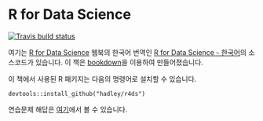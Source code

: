 # R for Data Science
[![Travis build status](https://travis-ci.org/hadley/r4ds.svg?branch=master)](https://travis-ci.org/hadley/r4ds)

여기는 [R for Data Science](http://r4ds.had.co.nz) 웹북의 한국어 번역인 [R for Data Science - 한국어](http://sulgik.github.io/r4ds)의 소스코드가 있습니다.
이 책은 [bookdown](https://github.com/rstudio/bookdown)을 이용하여 만들어졌습니다.

이 책에서 사용된 R 패키지는 다음의 명령어로 설치할 수 있습니다.

```{r}
devtools::install_github("hadley/r4ds")
```
연습문제 해답은 [여기](https://jrnold.github.io/r4ds-exercise-solutions/)에서 볼 수 있습니다.
